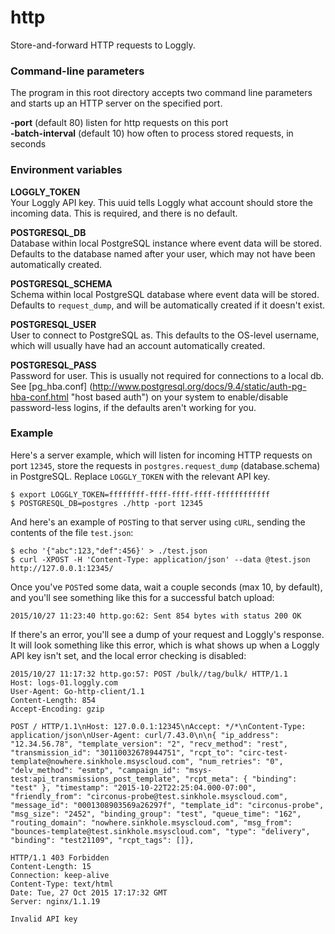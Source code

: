# http

Store-and-forward HTTP requests to Loggly.

### Command-line parameters

The program in this root directory accepts two command line parameters and starts up an HTTP server on the specified port.

**-port** (default 80) listen for http requests on this port  
**-batch-interval** (default 10) how often to process stored requests, in seconds  

### Environment variables

**LOGGLY_TOKEN**  
Your Loggly API key. This uuid tells Loggly what account should store the incoming data. This is required, and there is no default.

**POSTGRESQL_DB**  
Database within local PostgreSQL instance where event data will be stored. Defaults to the database named after your user, which may not have been automatically created.

**POSTGRESQL_SCHEMA**  
Schema within local PostgreSQL database where event data will be stored. Defaults to `request_dump`, and will be automatically created if it doesn't exist.

**POSTGRESQL_USER**  
User to connect to PostgreSQL as. This defaults to the OS-level username, which will usually have had an account automatically created.

**POSTGRESQL_PASS**  
Password for user. This is usually not required for connections to a local db. See [pg_hba.conf] (http://www.postgresql.org/docs/9.4/static/auth-pg-hba-conf.html "host based auth") on your system to enable/disable password-less logins, if the defaults aren't working for you.

### Example

Here's a server example, which will listen for incoming HTTP requests on port `12345`, store the requests in `postgres.request_dump` (database.schema) in PostgreSQL. Replace `LOGGLY_TOKEN` with the relevant API key.

```
$ export LOGGLY_TOKEN=ffffffff-ffff-ffff-ffff-ffffffffffff
$ POSTGRESQL_DB=postgres ./http -port 12345
```

And here's an example of `POST`ing to that server using `cURL`, sending the contents of the file `test.json`:

```
$ echo '{"abc":123,"def":456}' > ./test.json
$ curl -XPOST -H 'Content-Type: application/json' --data @test.json http://127.0.0.1:12345/
```

Once you've `POST`ed some data, wait a couple seconds (max 10, by default), and you'll see something like this for a successful batch upload:

```
2015/10/27 11:23:40 http.go:62: Sent 854 bytes with status 200 OK
```

If there's an error, you'll see a dump of your request and Loggly's response. It will look something like this error, which is what shows up when a Loggly API key isn't set, and the local error checking is disabled:

```
2015/10/27 11:17:32 http.go:57: POST /bulk//tag/bulk/ HTTP/1.1
Host: logs-01.loggly.com
User-Agent: Go-http-client/1.1
Content-Length: 854
Accept-Encoding: gzip

POST / HTTP/1.1\nHost: 127.0.0.1:12345\nAccept: */*\nContent-Type: application/json\nUser-Agent: curl/7.43.0\n\n{ "ip_address": "12.34.56.78", "template_version": "2", "recv_method": "rest", "transmission_id": "30110032678944751", "rcpt_to": "circ-test-template@nowhere.sinkhole.msyscloud.com", "num_retries": "0", "delv_method": "esmtp", "campaign_id": "msys-test:api_transmissions_post_template", "rcpt_meta": { "binding": "test" }, "timestamp": "2015-10-22T22:25:04.000-07:00", "friendly_from": "circonus-probe@test.sinkhole.msyscloud.com", "message_id": "0001308903569a26297f", "template_id": "circonus-probe", "msg_size": "2452", "binding_group": "test", "queue_time": "162", "routing_domain": "nowhere.sinkhole.msyscloud.com", "msg_from": "bounces-template@test.sinkhole.msyscloud.com", "type": "delivery", "binding": "test21109", "rcpt_tags": []},

HTTP/1.1 403 Forbidden
Content-Length: 15
Connection: keep-alive
Content-Type: text/html
Date: Tue, 27 Oct 2015 17:17:32 GMT
Server: nginx/1.1.19

Invalid API key
```
